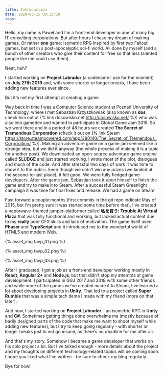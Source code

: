 ```yaml
---
title: Introduction
date: 2020-03-15 00:15:08
tags:
---
```

Hello, my name is Paweł and I'm a front-end developer in one of many big IT consulting corporations. But after hours I chase my dream of making games. Or rather **one** game: isometric RPG inspired by first two Fallout games, but set in a post-apocalyptic sci-fi world. All done by myself (and a bunch of other creators who give their content for free so that less talented people like me could use them).

Neat, huh?

I started working on **Project Labrador** (a codename I use for the moment) on **July 27th 2019** and, with some shorter or longer breaks, I have been adding new features ever since.

But it's not my first attempt at creating a game.

Way back in time I was a Computer Science student at Poznań University of Technology, where I met Sebastian Krzyszkowiak (also known as **dos**, check him out at {% link dosowisko.net http://dosowisko.net/ %}) who was also into gamedev and wanted to participate in Global Game Jam 2015. So we went there and in a period of 48 hours we created **The Secret of Tremendous Corporation** (check it out on {% link Steam https://store.steampowered.com/app/380140/The_Secret_of_Tremendous_Corporation/ %}). Making an adventure game on a game jam seemed like a strange idea, but we did it anyway (the whole process of making it is a topic for another post). We downloaded an open-source adventure game engine called **SLUDGE** and just started working. I wrote most of the plot, dialogues and much of the code. And after stressful two days of work it was time to show it to the public. Even though we didn't win any prizes (we landed at the second-to-last place), it felt good. We were fully fledged game developers. After the game jam, Sebastian took it upon himself to finish the game and try to make it to Steam. After a successful Steam Greenlight campaign it was time for final fixes and release. We had a game on Steam!

Fast forward a couple months (first commits in the git repo indicate May of 2015, but I'm pretty sure it was started some time before that), I've created a vaporwave-themed jumper-platformer called **私を買う: Trouble At Virtual Plaza** that was fully functional and working, but lacked actual content due to my **really** poor GFX skills and lack of motivation. The game itself used **Phaser** and **TypeScript** and it introduced me to the wonderful world of HTML5 and modern Web.

{% asset_img tavp_01.png %}


{% asset_img tavp_02.png %}


{% asset_img tavp_03.png %}

After I graduated, I got a job as a front-end developer working mostly in **React**, **Angular 2+** and **Node.js**, but that didn't stop my attempts at game development. I participated in GGJ 2017 and 2018 with some other friends and while none of the games we've created made it to Steam, I've learned a lot about developing projects in **Unity**. That led to a project called **Super Rumble** that was a simple tech demo I made with my friend (more on that later).

And now, I started working on **Project Labrador** - an isometric RPG in **Unity** and **C#**. Sometimes getting things done overwhelms me (mostly because of badly designed parts of the code that make me want to shoot myself while adding new features), but I try to keep going regularly - with shorter or longer breaks just to not go insane, as there's no deadline for me after all.

And that's my story. Somehow I became a game developer that works on his solo project a lot. But I've talked enough - more details about the project and my thoughts on different technology-related topics will be coming soon. I hope you liked what I've written - be sure to check my blog regularly. 

Bye for now!
